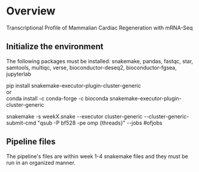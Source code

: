 # Overview

Transcriptional Profile of Mammalian Cardiac Regeneration with mRNA-Seq

## Initialize the environment

The following packages must be installed: snakemake, pandas, fastqc, star, samtools, multiqc,
verse, bioconductor-deseq2, bioconductor-fgsea, jupyterlab

pip install snakemake-executor-plugin-cluster-generic <br>
or <br>
conda install -c conda-forge -c bioconda snakemake-executor-plugin-cluster-generic

snakemake -s weekX.snake --executor cluster-generic --cluster-generic-submit-cmd "qsub -P bf528 -pe omp {threads}" --jobs #ofjobs

## Pipeline files 

The pipeline's files are within week 1-4 snakemake files and they must be run in an organized manner. 
